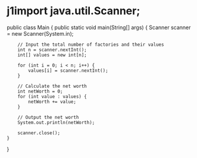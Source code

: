 # j1import java.util.Scanner;

public class Main {
    public static void main(String[] args) {
        Scanner scanner = new Scanner(System.in);

        // Input the total number of factories and their values
        int n = scanner.nextInt();
        int[] values = new int[n];

        for (int i = 0; i < n; i++) {
            values[i] = scanner.nextInt();
        }

        // Calculate the net worth
        int netWorth = 0;
        for (int value : values) {
            netWorth += value;
        }

        // Output the net worth
        System.out.println(netWorth);

        scanner.close();
    }
}
